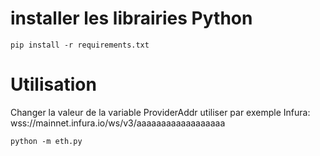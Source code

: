 # installer les librairies Python

	pip install -r requirements.txt
	
# Utilisation

Changer la valeur de la variable ProviderAddr utiliser par exemple Infura: wss://mainnet.infura.io/ws/v3/aaaaaaaaaaaaaaaaaa

	python -m eth.py